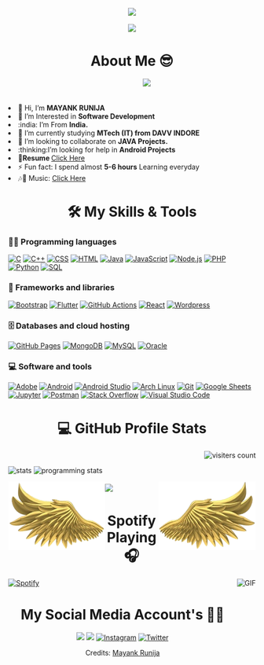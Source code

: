 <!--![Ruthless _ ✓](https://user-images.githubusercontent.com/84033122/124388998-e8c79880-dd02-11eb-8a83-be924d66e7e4.gif) -->

<p align="center">
  <img src="https://readme-typing-svg.herokuapp.com/?size=45&color=11A1FF&vCenter=true&height=100&lines=+++++++!!!!!Welcome!!!!!;Hello+I'am.....;Mayank+Runija+;I'am+a+Student;I'am+a+Developer+">
</p>


<p align="center">
  <img src="https://github.com/thompsonemerson/thompsonemerson/raw/master/cover-thompson.png" height="200"/>

<!-- <p align="center">

  <img src="https://media.giphy.com/media/SWoSkN6DxTszqIKEqv/giphy.gif" alt="Coder GIF" width="500" height="400">
  
</p> -->



<h1 align="center">About  Me 😎</h1> 
<img align="right"  src="https://media.giphy.com/media/M9gbBd9nbDrOTu1Mqx/giphy.gif" width="230">
<br><br><br>
<li> 👋 Hi, I’m <b>MAYANK RUNIJA</b></li>
<li> 👀 I’m Interested in <b>Software Development</b></li>
<li> :india: I’m From <b>India.</b></li>
<li> 🌱 I’m currently studying <b>MTech (IT) from DAVV INDORE</b></li>
<li> 💞️ I’m looking to collaborate on <b>JAVA Projects.</b></li>
<li> :thinking:I’m looking for help in <b>Android Projects</b></li>
<li> 📄<b>Resume  </b><a target="blank" href="https://drive.google.com/file/d/1dWTsiUTS0nhJFrPFVaqQ17UA_D51B921/view?usp=drive_link">Click Here</a></li>
<li>⚡  Fun fact: I spend almost <b>5-6 hours</b> Learning everyday</li>
<li>🎶💖  Music: <a href="https://open.spotify.com/playlist/1W5KVXcJdZ0ivahaUA7IB7?si=bc11e6ba292b4712">  Click Here </a></li>

<!-- <style>
  hr{
	top:5.8em;
	-webkit-animation: thread2 6s infinite;
  	-moz-animation:    thread2 6s infinite;
  	-o-animation:      thread2 6s infinite;
  	animation:         thread2 6s infinite;	
}
  </style> -->
  
 

<h1 align="center">🛠️ My Skills & Tools</h1>




### 👨‍💻 Programming languages

<p>
   <a href=""><img alt="C" src="https://custom-icon-badges.herokuapp.com/badge/C-03599C.svg?logo=c-in-hexagon&logoColor=white"></a>
    <a href=""><img alt="C++" src="https://custom-icon-badges.herokuapp.com/badge/C++-9C033A.svg?logo=cpp2&logoColor=white"></a>
    <a href=""><img alt="CSS" src="https://img.shields.io/badge/CSS-1572B6.svg?logo=css3&logoColor=white"></a>
    <a href=""><img alt="HTML" src="https://img.shields.io/badge/HTML-E34F26.svg?logo=html5&logoColor=white"></a>
    <a href=""><img alt="Java" src="https://img.shields.io/badge/Java-007396.svg?logo=java&logoColor=white"></a>
    <a href=""><img alt="JavaScript" src="https://img.shields.io/badge/JavaScript-F7DF1E.svg?logo=javascript&logoColor=black"></a>
    <a href=""><img alt="Node.js" src="https://img.shields.io/badge/Node.js-43853D.svg?logo=node.js&logoColor=white"></a>
    <a href=""><img alt="PHP" src="https://img.shields.io/badge/PHP-777BB4.svg?logo=php&logoColor=white"></a>
    <a href=""><img alt="Python" src="https://img.shields.io/badge/Python-14354C.svg?logo=python&logoColor=white"></a>
    <a href=""><img alt="SQL" src="https://custom-icon-badges.herokuapp.com/badge/SQL-025E8C.svg?logo=database&logoColor=white"></a>
    
</p>

### 🧰 Frameworks and libraries

<p>
    <a href="#"><img alt="Bootstrap" src="https://img.shields.io/badge/Bootstrap-7952B3.svg?logo=bootstrap&logoColor=white"></a>
    <a href="#"><img alt="Flutter" src="https://img.shields.io/badge/Flutter-02569B.svg?logo=flutter&logoColor=white"></a>
    <a href="#"><img alt="GitHub Actions" src="https://img.shields.io/badge/GitHub%20Actions-2671E5.svg?logo=github%20actions&logoColor=white"></a>
    <a href="#"><img alt="React" src="https://img.shields.io/badge/React-20232a.svg?logo=react&logoColor=%2361DAFB"></a>
    <a href="#"><img alt="Wordpress" src="https://img.shields.io/badge/Wordpress-21759B?logo=wordpress&logoColor=white"></a>
    
</p>

### 🗄️ Databases and cloud hosting

<p>
    <a href="#"><img alt="GitHub Pages" src="https://img.shields.io/badge/GitHub%20Pages-327FC7.svg?logo=github&logoColor=white"></a>
    <a href="#"><img alt="MongoDB" src ="https://img.shields.io/badge/MongoDB-4ea94b.svg?logo=mongodb&logoColor=white"></a>
    <a href="#"><img alt="MySQL" src="https://img.shields.io/badge/MySQL-00f.svg?logo=mysql&logoColor=white"></a>
    <a href="#"><img alt="Oracle" src ="https://img.shields.io/badge/Oracle-F00000.svg?logo=oracle&logoColor=white"></a>
   
</p>

### 💻 Software and tools

<p>
    <a href="#"><img alt="Adobe" src="https://img.shields.io/badge/Adobe-FF0000.svg?logo=adobe&logoColor=white"></a>
    <a href="#"><img alt="Android" src="https://img.shields.io/badge/Android-3DDC84?logo=android&logoColor=white"></a>
    <a href="#"><img alt="Android Studio" src="https://img.shields.io/badge/Android%20Studio-008678.svg?logo=android-studio&logoColor=white"></a>
    <a href="#"><img alt="Arch Linux" src="https://img.shields.io/badge/Arch%20Linux-1793D1.svg?logo=arch-linux&logoColor=white"></a>
    <a href="#"><img alt="Git" src="https://img.shields.io/badge/Git-F05033.svg?logo=git&logoColor=white"></a>
    <a href="#"><img alt="Google Sheets" src="https://img.shields.io/badge/Google%20Sheets-34A853.svg?logo=google%20sheets&logoColor=white"></a>
    <a href="#"><img alt="Jupyter" src="https://img.shields.io/badge/Jupyter-F37626.svg?logo=Jupyter&logoColor=white"></a>
    <a href="#"><img alt="Postman" src="https://img.shields.io/badge/Postman-FF6C37?logo=postman&logoColor=white"></a>
    <a href="#"><img alt="Stack Overflow" src="https://img.shields.io/badge/-Stack%20Overflow-FE7A16?logo=stack-overflow&logoColor=white"></a>
    <a href="#"><img alt="Visual Studio Code" src="https://img.shields.io/badge/Visual%20Studio%20Code-0078d7.svg?logo=visual-studio-code&logoColor=white"></a>
</p>

<!-- Github stats-->
<!-- <div>
  <p align="center"> -->
<!--  <img src="https://media.giphy.com/media/8UHRm5oY4k4FDxq5QG/giphy.gif" width="30px" alt="GitHub-Status"/>&nbsp;<img src="https://media.giphy.com/media/8UHRm5oY4k4FDxq5QG/giphy.gif" width="30px" alt="GitHub-Status"/></p> 
   -->
 
    
<!--     **************************Visitors************************************** -->
<!--   <img alt="visitors counter" align="right" src="http://estruyf-github.azurewebsites.net/api/VisitorHit?user=Bgstatic&repo=Bgstatic&countColorcountColor&countColor=%237B1E7B" />  -->
<!--   [![GitHub Views](https://komarev.com/ghpvc/?username=mayankrunija&color=FAC151)]
 -->

  
  <h1 align="center">💻 GitHub Profile Stats  </h1>
   <p align="right"> <img src="https://komarev.com/ghpvc/?username=mayankrunija&label=Profile%20views&color=0e75b6&style=flat" alt="visiters count" /> </p>

  <p>
<!--   align="left" -->
  <img  alt="stats" height="180em" src="https://github-readme-stats-eight-theta.vercel.app/api?username=MayankRunija&show_icons=true&theme=algolia&include_all_commits=true&count_private=true"/>
<!--    align="right" -->
  <img  alt="programming stats" height="180em" src="https://github-readme-stats-eight-theta.vercel.app/api/top-langs/?username=MayankRunija&layout=compact&langs_count=8&theme=algolia"/>
    </p>
<p>
  <img align="left" src="left.png" height="140px" />
  
<!-- [![GitHub Streak](http://github-readme-streak-stats.herokuapp.com?user=mayankrunija&theme=highcontrast&height=300px)](https://git.io/streak-stats)
 -->
<img style="margin-top: 5px;" src="https://github-readme-streak-stats.herokuapp.com/?user=mayankrunija&theme=highcontrast" width="400px" />
<img align="right" src="right.png" height="140px"/>
  </p> 
<!-- </div>
 -->
 







<h1 align="center">  Spotify Playing 🎧 </h1>

<a href="https://open.spotify.com/playlist/1W5KVXcJdZ0ivahaUA7IB7?si=3f933f3e08874754">

<img align="right" alt="GIF" height="170px" src="https://media.giphy.com/media/J5B1Y8QZnzXXbLQIBu/giphy.gif" /> 

</a>
	
[![Spotify](https://novatorem.bgstatic.vercel.app/api/spotify)](https://open.spotify.com/user/315k4nuqofr7ckh7bacggvsu2ita)

	
<!-- <iframe style="border-radius:12px" src="https://open.spotify.com/embed/playlist/1W5KVXcJdZ0ivahaUA7IB7?utm_source=generator" width="50%" height="300" frameBorder="0" allowfullscreen="" allow="autoplay; clipboard-write; encrypted-media; fullscreen; picture-in-picture"></iframe> -->




<h1 align="center"> My Social Media Account's 📍📍</h1>
<p align="center">
 <a href="https://www.linkedin.com/in/mayank-runija-444111205/" target="_blank"><img src="https://img.shields.io/badge/Linkedin--_.svg?style=social&logo=linkedin"></a>
 <a href="mailto:runija111@gmail.com" target="_blank"><img src="https://img.shields.io/badge/Gmail--_.svg?style=social&size=45&logo=gmail"/></a>
 <a href="https://www.instagram.com/mayank.runija18/" target="_blank"><img src="https://img.shields.io/badge/Instagram--_.svg?style=social&logo=instagram" alt="Instagram"></a>
 <a target="_blank" href="https://twitter.com/runijamayank" target="_blank"><img src="https://img.shields.io/badge/Twitter--_.svg?style=social&logo=twitter" alt="Twitter"></a>
</p>



<div align="center" >
Credits: <a href="https://mayankrunija.github.io" target="_blank">Mayank Runija</a>
</div>
